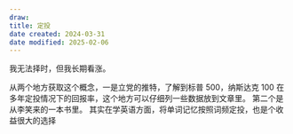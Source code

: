 ```yaml
---
draw:
title: 定投
date created: 2024-03-31
date modified: 2025-02-06
---
```


我无法择时，但我长期看涨。

<!-- more -->

从两个地方获取这个概念，一是立党的推特，了解到标普 500，纳斯达克 100 在多年定投情况下的回报率，这个地方可以仔细列一些数据放到文章里。
第二个是从李笑来的一本书里。
其实在学英语方面，将单词记忆按照词频定投，也是个收益很大的选择

